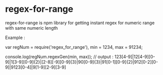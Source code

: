 # regex-for-range
regex-for-range is npm library for getting instant regex for numeric range with same numeric length

Example : 

var regNum = require('regex_for_range'),
	min = 1234,
	max = 91234;

console.log(regNum.regexGen(min, max));	
// output : 123[4-9]|12[4-9][0-9]|1[3-9][0-9]{2}|[2-8][-9][0-9]{3}|90[0-9]{3}|91[0-1][0-9]{2}|912[0-2][0-9]|9123[0-4]|9[1-9][2-9][3-9] 


